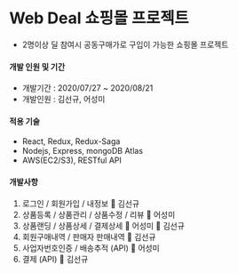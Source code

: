 # Web Deal 쇼핑몰 프로젝트
* 2명이상 딜 참여시 공동구매가로 구입이 가능한 쇼핑몰 프로젝트

#### 개발 인원 및 기간
* 개발기간 : 2020/07/27 ~ 2020/08/21
* 개발인원 : 김선규, 어성미


#### 적용 기술
* React, Redux, Redux-Saga
* Nodejs, Express, mongoDB Atlas
* AWS(EC2/S3), RESTful API

#### 개발사항
1. 로그인 / 회원가입 / 내정보 :man: 김선규
2. 상품등록 / 상품관리 / 상품수정 / 리뷰 :woman: 어성미
3. 상품랜딩 / 상품상세 / 결제상세 :woman: 어성미 :man: 김선규
4. 회원구매내역 / 판매자 판매내역 :man: 김선규
5. 사업자번호인증 / 배송추적 (API) :woman: 어성미
6. 결제 (API) :man: 김선규

